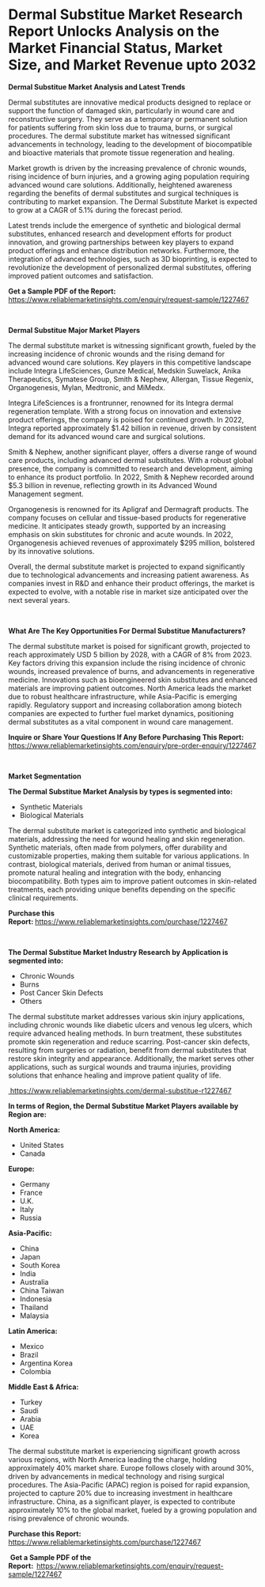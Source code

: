 <p><h1>Dermal Substitue Market Research Report Unlocks Analysis on the Market Financial Status, Market Size, and Market Revenue upto 2032</h1></p><p><strong>Dermal Substitue Market Analysis and Latest Trends</strong></p>
<p><p>Dermal substitutes are innovative medical products designed to replace or support the function of damaged skin, particularly in wound care and reconstructive surgery. They serve as a temporary or permanent solution for patients suffering from skin loss due to trauma, burns, or surgical procedures. The dermal substitute market has witnessed significant advancements in technology, leading to the development of biocompatible and bioactive materials that promote tissue regeneration and healing.</p><p>Market growth is driven by the increasing prevalence of chronic wounds, rising incidence of burn injuries, and a growing aging population requiring advanced wound care solutions. Additionally, heightened awareness regarding the benefits of dermal substitutes and surgical techniques is contributing to market expansion. The Dermal Substitute Market is expected to grow at a CAGR of 5.1% during the forecast period.</p><p>Latest trends include the emergence of synthetic and biological dermal substitutes, enhanced research and development efforts for product innovation, and growing partnerships between key players to expand product offerings and enhance distribution networks. Furthermore, the integration of advanced technologies, such as 3D bioprinting, is expected to revolutionize the development of personalized dermal substitutes, offering improved patient outcomes and satisfaction.</p></p>
<p><strong>Get a Sample PDF of the Report:&nbsp;</strong> <a href="https://www.reliablemarketinsights.com/enquiry/request-sample/1227467?utm_campaign=2441&utm_medium=2&utm_source=Github&utm_content=ia&utm_term=14042025&utm_id=dermal-substitue">https://www.reliablemarketinsights.com/enquiry/request-sample/1227467</a></p>
<p>&nbsp;</p>
<p><strong>Dermal Substitue Major Market Players</strong></p>
<p><p>The dermal substitute market is witnessing significant growth, fueled by the increasing incidence of chronic wounds and the rising demand for advanced wound care solutions. Key players in this competitive landscape include Integra LifeSciences, Gunze Medical, Medskin Suwelack, Anika Therapeutics, Symatese Group, Smith & Nephew, Allergan, Tissue Regenix, Organogenesis, Mylan, Medtronic, and MiMedx.</p><p>Integra LifeSciences is a frontrunner, renowned for its Integra dermal regeneration template. With a strong focus on innovation and extensive product offerings, the company is poised for continued growth. In 2022, Integra reported approximately $1.42 billion in revenue, driven by consistent demand for its advanced wound care and surgical solutions.</p><p>Smith & Nephew, another significant player, offers a diverse range of wound care products, including advanced dermal substitutes. With a robust global presence, the company is committed to research and development, aiming to enhance its product portfolio. In 2022, Smith & Nephew recorded around $5.3 billion in revenue, reflecting growth in its Advanced Wound Management segment.</p><p>Organogenesis is renowned for its Apligraf and Dermagraft products. The company focuses on cellular and tissue-based products for regenerative medicine. It anticipates steady growth, supported by an increasing emphasis on skin substitutes for chronic and acute wounds. In 2022, Organogenesis achieved revenues of approximately $295 million, bolstered by its innovative solutions.</p><p>Overall, the dermal substitute market is projected to expand significantly due to technological advancements and increasing patient awareness. As companies invest in R&D and enhance their product offerings, the market is expected to evolve, with a notable rise in market size anticipated over the next several years.</p></p>
<p>&nbsp;</p>
<p><strong>What Are The Key Opportunities For Dermal Substitue Manufacturers?</strong></p>
<p><p>The dermal substitute market is poised for significant growth, projected to reach approximately USD 5 billion by 2028, with a CAGR of 8% from 2023. Key factors driving this expansion include the rising incidence of chronic wounds, increased prevalence of burns, and advancements in regenerative medicine. Innovations such as bioengineered skin substitutes and enhanced materials are improving patient outcomes. North America leads the market due to robust healthcare infrastructure, while Asia-Pacific is emerging rapidly. Regulatory support and increasing collaboration among biotech companies are expected to further fuel market dynamics, positioning dermal substitutes as a vital component in wound care management.</p></p>
<p><strong>Inquire or Share Your Questions If Any Before Purchasing This Report:</strong> <a href="https://www.reliablemarketinsights.com/enquiry/pre-order-enquiry/1227467?utm_campaign=2441&utm_medium=2&utm_source=Github&utm_content=ia&utm_term=14042025&utm_id=dermal-substitue">https://www.reliablemarketinsights.com/enquiry/pre-order-enquiry/1227467</a></p>
<p>&nbsp;</p>
<p><strong>Market Segmentation</strong></p>
<p><strong>The Dermal Substitue Market Analysis by types is segmented into:</strong></p>
<p><ul><li>Synthetic Materials</li><li>Biological Materials</li></ul></p>
<p><p>The dermal substitute market is categorized into synthetic and biological materials, addressing the need for wound healing and skin regeneration. Synthetic materials, often made from polymers, offer durability and customizable properties, making them suitable for various applications. In contrast, biological materials, derived from human or animal tissues, promote natural healing and integration with the body, enhancing biocompatibility. Both types aim to improve patient outcomes in skin-related treatments, each providing unique benefits depending on the specific clinical requirements.</p></p>
<p><strong>Purchase this Report:&nbsp;</strong><a href="https://www.reliablemarketinsights.com/purchase/1227467?utm_campaign=2441&utm_medium=2&utm_source=Github&utm_content=ia&utm_term=14042025&utm_id=dermal-substitue">https://www.reliablemarketinsights.com/purchase/1227467</a></p>
<p>&nbsp;</p>
<p><strong>The Dermal Substitue Market Industry Research by Application is segmented into:</strong></p>
<p><ul><li>Chronic Wounds</li><li>Burns</li><li>Post Cancer Skin Defects</li><li>Others</li></ul></p>
<p><p>The dermal substitute market addresses various skin injury applications, including chronic wounds like diabetic ulcers and venous leg ulcers, which require advanced healing methods. In burn treatment, these substitutes promote skin regeneration and reduce scarring. Post-cancer skin defects, resulting from surgeries or radiation, benefit from dermal substitutes that restore skin integrity and appearance. Additionally, the market serves other applications, such as surgical wounds and trauma injuries, providing solutions that enhance healing and improve patient quality of life.</p></p>
<p><a href="https://www.reliablemarketinsights.com/dermal-substitue-r1227467?utm_campaign=2441&utm_medium=2&utm_source=Github&utm_content=ia&utm_term=14042025&utm_id=dermal-substitue">&nbsp;https://www.reliablemarketinsights.com/dermal-substitue-r1227467</a></p>
<p><strong>In terms of Region, the Dermal Substitue Market Players available by Region are:</strong></p>
<p>
    <p> <strong> North America: </strong>
        <ul>
            <li>United States</li>
            <li>Canada</li>
        </ul>
        </p> 
    <p> <strong> Europe: </strong>
        <ul>
            <li>Germany</li>
            <li>France</li>
            <li>U.K.</li>
            <li>Italy</li>
            <li>Russia</li>
        </ul>
        </p> 
    <p> <strong> Asia-Pacific: </strong>
        <ul>
            <li>China</li>
            <li>Japan</li>
            <li>South Korea</li>
            <li>India</li>
            <li>Australia</li>
            <li>China Taiwan</li>
            <li>Indonesia</li>
            <li>Thailand</li>
            <li>Malaysia</li>
        </ul>
        </p> 
    <p> <strong> Latin America: </strong>
        <ul>
            <li>Mexico</li>
            <li>Brazil</li>
            <li>Argentina Korea</li>
            <li>Colombia</li>
        </ul>
        </p> 
    <p> <strong> Middle East & Africa: </strong>
        <ul>
            <li>Turkey</li>
            <li>Saudi</li>
            <li>Arabia</li>
            <li>UAE</li>
            <li>Korea</li>
        </ul>
    </p>
    </p>
<p><p>The dermal substitute market is experiencing significant growth across various regions, with North America leading the charge, holding approximately 40% market share. Europe follows closely with around 30%, driven by advancements in medical technology and rising surgical procedures. The Asia-Pacific (APAC) region is poised for rapid expansion, projected to capture 20% due to increasing investment in healthcare infrastructure. China, as a significant player, is expected to contribute approximately 10% to the global market, fueled by a growing population and rising prevalence of chronic wounds.</p></p>
<p><strong>Purchase this Report: </strong><a href="https://www.reliablemarketinsights.com/purchase/1227467?utm_campaign=2441&utm_medium=2&utm_source=Github&utm_content=ia&utm_term=14042025&utm_id=dermal-substitue">https://www.reliablemarketinsights.com/purchase/1227467</a></p>
<p>&nbsp;<strong>Get a Sample PDF of the Report:&nbsp;&nbsp;</strong><a href="https://www.reliablemarketinsights.com/enquiry/request-sample/1227467?utm_campaign=2441&utm_medium=2&utm_source=Github&utm_content=ia&utm_term=14042025&utm_id=dermal-substitue">https://www.reliablemarketinsights.com/enquiry/request-sample/1227467</a></p>
<p><strong></strong></p>
<p><p></p><p></p><p></p></p>